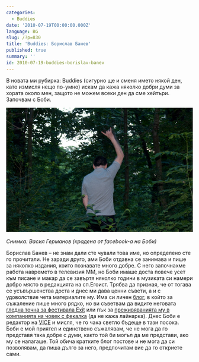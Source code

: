 ```yaml
---
categories:
  - Buddies
date: '2010-07-19T00:00:00.000Z'
language: BG
slug: /?p=830
title: 'Buddies: Борислав Банев'
published: true
summary: ''
id: 2010-07-19-buddies-borislav-banev
---
```


В новата ми рубирка: Buddies (сигурно ще и сменя името някой ден, като измисля нещо по-умно) искам да кажа няколко добри думи за хората около мен, защото не можем всеки ден да сме хейтъри. Започвам с Боби.

![](https://raw.githubusercontent.com/kirilchristov/blog_images/main/2010/07/34347_409773522767_775142767_4413684_1792593_n.jpg)

_Снимка: Васил Германов (крадена от facebook-а на Боби)_

Борислав Банев – не знам дали сте чували това име, но определено сте го прочитали. Не заради друго, ами Боби отдавна се занимава и пише за няколко издания, които познавате много добре. С него започнахме работа навремето в телевизия ММ, но Боби имаше доста повече усет към писане и макар да се завъртя няколко години в музиката си намери добро място в редакцията на сп.Егоист. Трябва да призная, че от тогава се усъвършенства доста и днес ми дава ценни съвети, а и с удоволствие чета материалите му. Има си личен [блог](http://ipodjunkiebg.blogspot.com/), в който за съжаление пише много рядко, но ви съветвам да видите неговата [гледна точна за фестивала Exit](http://www.viceland.com/blogs/bg/archives/890) или пък за [преживяванията му в компанията на човек с фекалка](http://www.viceland.com/bg/v2n5/htdocs/shit-truck-406.php) (да не кажа лайнарка). Днес Боби е редактор на [VICE](http://www.viceland.com/bg/) и мисля, че го чака светло бъдеще в тази посока. Боби е мой приятел и единствено съжалявам, че не мога да го представя така добре с думи, както той би могъл да ме представи, ако му се налагаше. Той обича кратките блог постове и не мога да си позволявам, да пиша дълго за него, предпочитам вие да го откриете сами.
